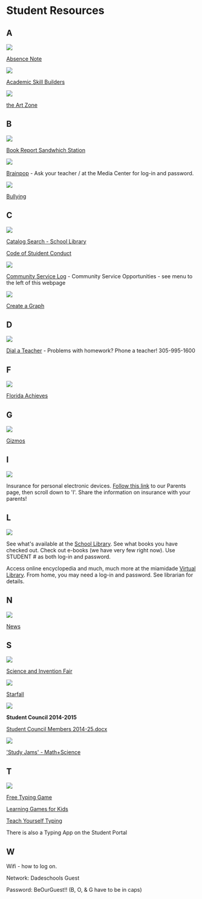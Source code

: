 # Student Resources


## A

   ![](/files/1.jpg) 
   
   [Absence Note](https://drive.google.com/file/d/0B5yZ5igSb6QVRkt2c0wzYXlnRGc/view)
  
   ![](/files/arcademicskillbuilders.jpeg)
   
   [Academic Skill Builders](http://www.arcademicskillbuilders.com/)

   ![](/files/art.jpg)
   
   [the Art Zone](http://www.nga.gov/kids/)

## B

![](/files/book_report.jpg)

[Book Report Sandwhich Station](http://www.scholastic.com/kids/homework/sandwich.asp) 
  
![](/files/bp.jpg)

[Brainpop](http://www.brainpop.com/) -  Ask your teacher / at the Media Center for log-in and password.
  
![](/files/stop%20bullying.gif)

[Bullying](/Stop-Bullying.html)


## C

![](/files/search.gif) 

[Catalog Search - School Library](http://destiny.dadeschools.net/cataloging/servlet/presentadvancedsearchredirectorform.do;jsessionid=544055D195B243CA1F1243CA787AACF9?l2m=Library%20Search&tm=Catalog)

[Code of Stuident Conduct](http://destiny.dadeschools.net/cataloging/servlet/presentadvancedsearchredirectorform.do;jsessionid=544055D195B243CA1F1243CA787AACF9?l2m=Library%20Search&tm=Catalog) 

![](/files/community_service.jpg)

[Community Service Log](https://drive.google.com/open?id=0B5yZ5igSb6QVWTBVVlNmNzA2ckk) - Community Service Opportunities - see menu to the left of this webpage

![](/files/CREATEAGRAPH.jpg)

[Create a Graph](http://nces.ed.gov/nceskids/createagraph/)

## D

![](files/dial_a_teacher.jpg)

[Dial a Teacher](https://ffk8.github.io/ffk8-wiki/files/Dial%20a%20Teacher.pdf) - Problems with homework? Phone a teacher! 305-995-1600 

## F

![](files/flach.jpg)

[Florida Achieves](http://www.florida-achieves.com/)

## G

![](files/gizmos.jpg)

[Gizmos](http://www.explorelearning.com/)

## I

![](files/personal%20electronic.jpg) 

Insurance for personal electronic devices. [Follow this link](/Parents.html) to our Parents page, then scroll down to 'I'. Share the information on insurance with your parents!

## L

![](files/lib%20silhouette.jpeg)

See what's available at the [School Library](http://destiny.dadeschools.net/common/servlet/presenthomeform.do?l2m=Home&tm=Home&l2m=Home). See what books you have checked out. Check out e-books (we have very few right now). Use STUDENT # as both log-in and password.

Access online encyclopedia and much, much more at the miamidade [Virtual Library](http://virtuallibrary.dadeschools.net/). From home, you may need a log-in and password. See librarian for details.

## N
![](files/Clever-baby-reading-newspaper.jpg)

[News](https://ffk8.github.io/ffk8-wiki/.htmlStudent%20News)

## S

![](files/mad-scientist1.jpg)

[Science and Invention Fair](https://ffk8.github.io/ffk8-wiki/.htmlScience%20and%20Invention%20Fair)

![](files/falling_star.jpg)

[Starfall](http://www.starfall.com/)

![](files/Council.jpg)

**Student Council 2014-2015**

[Student Council Members 2014-25.docx]()

![](files/study%20jams.jpg)

['Study Jams' - Math+Science](http://studyjams.scholastic.com/studyjams/index.htm)

## T

![](files/dog_typing.jpg)
	
[Free Typing Game](http://www.freetypinggame.net/Default.asp)

[Learning Games for Kids](http://www.learninggamesforkids.com/)

[Teach Yourself Typing](http://typingclub.com/typing-qwerty-en.html)

There is also a Typing App on the Student Portal

## W

Wifi - how to log on.

Network: Dadeschools Guest 

Password: BeOurGuest!! (B, O, & G have to be in caps)
